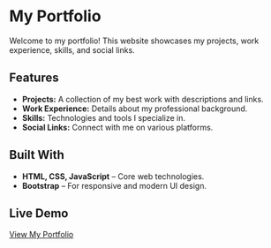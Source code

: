 # My Portfolio

Welcome to my portfolio! This website showcases my projects, work experience, skills, and social links.

## Features
- **Projects:** A collection of my best work with descriptions and links.
- **Work Experience:** Details about my professional background.
- **Skills:** Technologies and tools I specialize in.
- **Social Links:** Connect with me on various platforms.

## Built With
- **HTML, CSS, JavaScript** – Core web technologies.
- **Bootstrap** – For responsive and modern UI design.

## Live Demo
[View My Portfolio](https://gavinfishy.github.io/GavinsPortfolio/)



